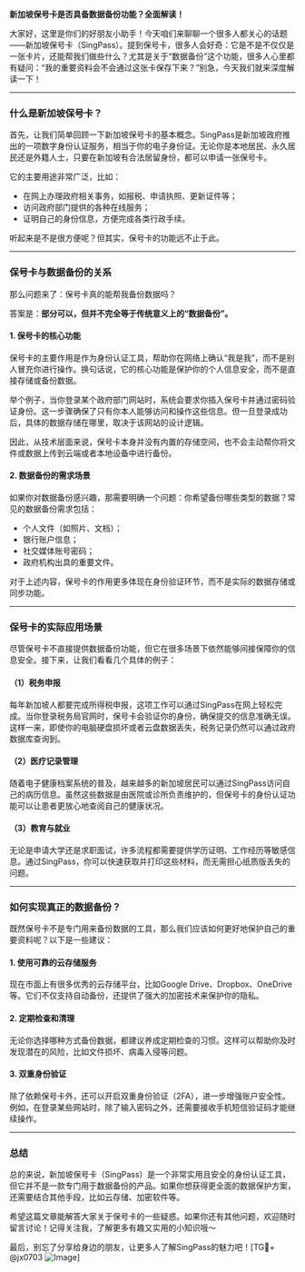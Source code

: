 **新加坡保号卡是否具备数据备份功能？全面解读！**

大家好，这里是你们的好朋友小助手！今天咱们来聊聊一个很多人都关心的话题——新加坡保号卡（SingPass）。提到保号卡，很多人会好奇：它是不是不仅仅是一张卡片，还能帮我们做些什么？尤其是关于“数据备份”这个功能，很多人心里都有疑问：“我的重要资料会不会通过这张卡保存下来？”别急，今天我们就来深度解读一下！

---

### 什么是新加坡保号卡？

首先，让我们简单回顾一下新加坡保号卡的基本概念。SingPass是新加坡政府推出的一项数字身份认证服务，相当于你的电子身份证。无论你是本地居民、永久居民还是外籍人士，只要在新加坡有合法居留身份，都可以申请一张保号卡。

它的主要用途非常广泛，比如：
- 在网上办理政府相关事务，如报税、申请执照、更新证件等；
- 访问政府部门提供的各种在线服务；
- 证明自己的身份信息，方便完成各类行政手续。

听起来是不是很方便呢？但其实，保号卡的功能远不止于此。

---

### 保号卡与数据备份的关系

那么问题来了：保号卡真的能帮我备份数据吗？

答案是：**部分可以，但并不完全等于传统意义上的“数据备份”。**

#### 1. **保号卡的核心功能**
保号卡的主要作用是作为身份认证工具，帮助你在网络上确认“我是我”，而不是别人冒充你进行操作。换句话说，它的核心功能是保护你的个人信息安全，而不是直接存储或备份数据。

举个例子，当你登录某个政府部门网站时，系统会要求你插入保号卡并通过密码验证身份。这一步骤确保了只有你本人能够访问和操作这些信息。但一旦登录成功后，具体的数据存储在哪里，取决于该网站的设计逻辑。

因此，从技术层面来说，保号卡本身并没有内置的存储空间，也不会主动帮你将文件或数据上传到云端或者本地设备中进行备份。

#### 2. **数据备份的需求场景**
如果你对数据备份感兴趣，那需要明确一个问题：你希望备份哪些类型的数据？常见的数据备份需求包括：
- 个人文件（如照片、文档）；
- 银行账户信息；
- 社交媒体账号密码；
- 政府机构出具的重要文件。

对于上述内容，保号卡的作用更多体现在身份验证环节，而不是实际的数据存储或同步功能。

---

### 保号卡的实际应用场景

尽管保号卡不直接提供数据备份功能，但它在很多场景下依然能够间接保障你的信息安全。接下来，让我们看看几个具体的例子：

#### （1）税务申报
每年新加坡人都要完成所得税申报，这项工作可以通过SingPass在网上轻松完成。当你登录税务局官网时，保号卡会验证你的身份，确保提交的信息准确无误。这样一来，即使你的电脑硬盘损坏或者云盘数据丢失，税务记录仍然可以通过政府数据库查询到。

#### （2）医疗记录管理
随着电子健康档案系统的普及，越来越多的新加坡居民可以通过SingPass访问自己的病历信息。虽然这些数据是由医院或诊所负责维护的，但保号卡的身份认证功能可以让患者更放心地查阅自己的健康状况。

#### （3）教育与就业
无论是申请大学还是求职面试，许多流程都需要提供学历证明、工作经历等敏感信息。通过SingPass，你可以快速获取并打印这些材料，而无需担心纸质版丢失的问题。

---

### 如何实现真正的数据备份？

既然保号卡不是专门用来备份数据的工具，那么我们应该如何更好地保护自己的重要资料呢？以下是一些建议：

#### 1. **使用可靠的云存储服务**
现在市面上有很多优秀的云存储平台，比如Google Drive、Dropbox、OneDrive等。它们不仅支持自动备份，还提供了强大的加密技术来保护你的隐私。

#### 2. **定期检查和清理**
无论你选择哪种方式备份数据，都建议养成定期检查的习惯。这样可以帮助你及时发现潜在的风险，比如文件损坏、病毒入侵等问题。

#### 3. **双重身份验证**
除了依赖保号卡外，还可以开启双重身份验证（2FA），进一步增强账户安全性。例如，在登录某些网站时，除了输入密码之外，还需要接收手机短信验证码才能继续操作。

---

### 总结

总的来说，新加坡保号卡（SingPass）是一个非常实用且安全的身份认证工具，但它并不是一款专门用于数据备份的产品。如果你想获得更全面的数据保护方案，还需要结合其他手段，比如云存储、加密软件等。

希望这篇文章能解答大家关于保号卡的一些疑惑。如果你还有其他问题，欢迎随时留言讨论！记得关注我，了解更多有趣又实用的小知识哦～

最后，别忘了分享给身边的朋友，让更多人了解SingPass的魅力吧！[TG💪+ @jx0703 ![Image](https://github.com/user-attachments/assets/dbca1d08-cadb-493c-b0ec-ad6f7a83f270)]